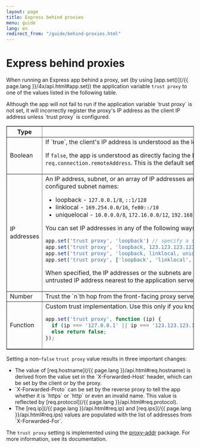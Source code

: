 ```yaml
---
layout: page
title: Express behind proxies
menu: guide
lang: en
redirect_from: "/guide/behind-proxies.html"
---
```


# Express behind proxies

When running an Express app behind a proxy, set (by using [app.set()](/{{ page.lang }}/4x/api.html#app.set)) the application variable `trust proxy` to one of the values listed in the following table.

<div class="doc-box doc-info" markdown="1">
Although the app will not fail to run if the application variable `trust proxy` is not set, it will incorrectly register the proxy's IP address as the client IP address unless `trust proxy` is configured.
</div>

<table class="doctable" border="1" markdown="1">
  <thead><tr><th>Type</th><th>Value</th></tr></thead>
  <tbody>
    <tr>
      <td>Boolean</td>
<td markdown="1">
If `true`, the client's IP address is understood as the left-most entry in the `X-Forwarded-*` header.

If `false`, the app is understood as directly facing the Internet and the client's IP address is derived from `req.connection.remoteAddress`. This is the default setting.
</td>
    </tr>
    <tr>
      <td>IP addresses</td>
<td markdown="1">
An IP address, subnet, or an array of IP addresses and subnets to trust. The following list shows the pre-configured subnet names:

* loopback - `127.0.0.1/8`, `::1/128`
* linklocal - `169.254.0.0/16`, `fe80::/10`
* uniquelocal - `10.0.0.0/8`, `172.16.0.0/12`, `192.168.0.0/16`, `fc00::/7`

You can set IP addresses in any of the following ways:

```js
app.set('trust proxy', 'loopback') // specify a single subnet
app.set('trust proxy', 'loopback, 123.123.123.123') // specify a subnet and an address
app.set('trust proxy', 'loopback, linklocal, uniquelocal') // specify multiple subnets as CSV
app.set('trust proxy', ['loopback', 'linklocal', 'uniquelocal']) // specify multiple subnets as an array
```

When specified, the IP addresses or the subnets are excluded from the address determination process, and the untrusted IP address nearest to the application server is determined as the client's IP address.
</td>
    </tr>
    <tr>
      <td>Number</td>
<td markdown="1">
Trust the `n`th hop from the front-facing proxy server as the client.
</td>
    </tr>
    <tr>
      <td>Function</td>
<td markdown="1">
Custom trust implementation. Use this only if you know what you are doing.

```js
app.set('trust proxy', function (ip) {
  if (ip === '127.0.0.1' || ip === '123.123.123.123') return true; // trusted IPs
  else return false;
});
```
</td>
    </tr>
  </tbody>
</table>

Setting a non-`false` `trust proxy` value results in three important changes:

<ul>
  <li markdown="1">The value of [req.hostname](/{{ page.lang }}/api.html#req.hostname) is derived from the value set in the `X-Forwarded-Host` header, which can be set by the client or by the proxy.
  </li>
  <li markdown="1">`X-Forwarded-Proto` can be set by the reverse proxy to tell the app whether it is `https` or  `http` or even an invalid name. This value is reflected by [req.protocol](/{{ page.lang }}/api.html#req.protocol).
  </li>
  <li markdown="1">The [req.ip](/{{ page.lang }}/api.html#req.ip) and [req.ips](/{{ page.lang }}/api.html#req.ips) values are populated with the list of addresses from `X-Forwarded-For`.
  </li>
</ul>

The `trust proxy` setting is implemented using the [proxy-addr](https://www.npmjs.com/package/proxy-addr) package. For more information, see its documentation.
